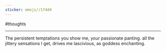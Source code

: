 ```yaml
---
sticker: emoji//1f4d4
---
```


#thoughts 

___

The persistent temptations you show me,
your passionate panting.
all the jittery sensations I get,
drives me lascivious, as goddess enchanting.